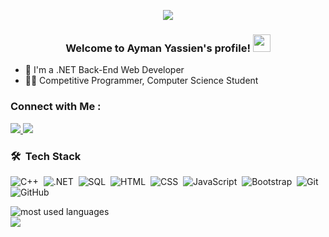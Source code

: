 <!-- Typing SVG by DenverCoder1 - https://github.com/DenverCoder1/readme-typing-svg -->
<p align="center">
  <a href="https://github.com/DenverCoder1/readme-typing-svg">
    <img src="https://readme-typing-svg.herokuapp.com/?lines=Full-stack%20web%20developer;Always%20learning%20new%20things&font=Fira%20Code&center=true&width=440&height=45&color=f75c7e&vCenter=true&size=22">
  </a>
</p> 

<h3 align="center">
  Welcome to Ayman Yassien's profile!
  <img src="https://media.giphy.com/media/hvRJCLFzcasrR4ia7z/giphy.gif" width="28">
</h3>

- 🏢 I'm a .NET Back-End Web Developer  
- 👨‍💻 Competitive Programmer, Computer Science Student  

### Connect with Me :

<a href="https://www.linkedin.com/in/aymanyassien/" target="_blank">
  <img src="https://img.shields.io/badge/-Ayman%20Yassien-0077B5?style=for-the-badge&logo=Linkedin&logoColor=white"/>
</a>

<a href="https://aymanyassien.github.io/Personal-Website" target="_blank">
  <img src="https://img.shields.io/badge/-My%20Website-FF6347?style=for-the-badge&logo=GoogleChrome&logoColor=white"/>
</a>

### 🛠 &nbsp;Tech Stack

![C++](https://img.shields.io/badge/-C++-000?style=flat&logo=C++&logoColor=FFFF)&nbsp;
![.NET](https://img.shields.io/badge/-.NET-007ACC?style=flat&logo=.NET&logoColor=0000)&nbsp;
![SQL](https://img.shields.io/badge/-SQL-05122A?style=flat&logo=sql&logoColor=563D7C)&nbsp;
![HTML](https://img.shields.io/badge/-HTML-05122A?style=flat&logo=HTML5)&nbsp;
![CSS](https://img.shields.io/badge/-CSS-05122A?style=flat&logo=CSS3&logoColor=1572B6)&nbsp;
![JavaScript](https://img.shields.io/badge/-JavaScript-05122A?style=flat&logo=JavaScript&logoColor=F7DF1E)&nbsp;
![Bootstrap](https://img.shields.io/badge/-Bootstrap-05122A?style=flat&logo=bootstrap&logoColor=563D7C)&nbsp;
![Git](https://img.shields.io/badge/-Git-05122A?style=flat&logo=git)&nbsp;
![GitHub](https://img.shields.io/badge/-GitHub-05122A?style=flat&logo=github)&nbsp;

<img align="left" src="https://github-readme-stats.vercel.app/api/top-langs?username=aymanYassien&show_icons=true&locale=en&layout=compact&theme=radical" alt="most used languages" />
<br>

<a href="https://komarev.com/ghpvc/?username=aymanYassien&style=for-the-badge">
    <img src="https://komarev.com/ghpvc/?username=aymanYassien&style=for-the-badge">
</a>

<!-- JavaScript for greeting message -->
<script>
  const greetingElement = document.createElement('h3');
  const currentHour = new Date().getHours();
  let greetingMessage = "Hello!";

  if (currentHour < 12) {
    greetingMessage = "Good Morning!";
  } else if (currentHour < 18) {
    greetingMessage = "Good Afternoon!";
  } else {
    greetingMessage = "Good Evening!";
  }

  greetingElement.innerText = greetingMessage + " Welcome to Ayman Yassien's Profile!";
  document.querySelector('h3').appendChild(greetingElement);
</script>
